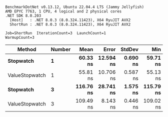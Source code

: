 ```

BenchmarkDotNet v0.13.12, Ubuntu 22.04.4 LTS (Jammy Jellyfish)
AMD EPYC 7763, 1 CPU, 4 logical and 2 physical cores
.NET SDK 8.0.203
  [Host]   : .NET 8.0.3 (8.0.324.11423), X64 RyuJIT AVX2
  ShortRun : .NET 8.0.3 (8.0.324.11423), X64 RyuJIT AVX2

Job=ShortRun  IterationCount=3  LaunchCount=1  
WarmupCount=3  

```
| Method         | Number | Mean      | Error     | StdDev   | Min       | Max       | Gen0   | Allocated |
|--------------- |------- |----------:|----------:|---------:|----------:|----------:|-------:|----------:|
| **Stopwatch**      | **1**      |  **60.33 ns** | **12.594 ns** | **0.690 ns** |  **59.71 ns** |  **61.07 ns** | **0.0005** |      **40 B** |
| ValueStopwatch | 1      |  55.81 ns | 10.706 ns | 0.587 ns |  55.13 ns |  56.15 ns |      - |         - |
| **Stopwatch**      | **3**      | **116.76 ns** | **28.741 ns** | **1.575 ns** | **115.79 ns** | **118.58 ns** | **0.0005** |      **40 B** |
| ValueStopwatch | 3      | 109.49 ns |  8.143 ns | 0.446 ns | 109.02 ns | 109.91 ns |      - |         - |
